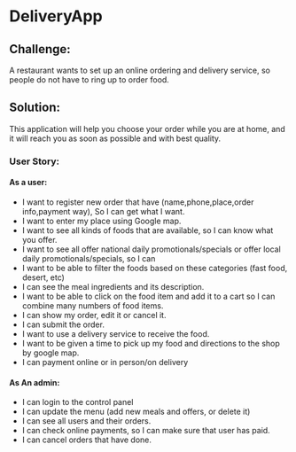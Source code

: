 # DeliveryApp

## Challenge:

A restaurant wants to set up an online ordering and delivery service, so people do not have to ring up to order food.

## Solution:

This application will help you choose your order while you are at home, and it will reach you as soon as possible and with best quality.

### User Story:

#### As a user:

- I want to register new order that have (name,phone,place,order info,payment way), So I can get what I want.
- I want to enter my place using Google map.
- I want to see all kinds of foods that are available, so I can know what you offer.
- I want to see all offer national daily promotionals/specials or offer local daily promotionals/specials, so I can
- I want to be able to filter the foods based on these categories (fast food, desert, etc)
- I can see the meal ingredients and its description.
- I want to be able to click on the food item and add it to a cart so I can combine many numbers of food items.
- I can show my order, edit it or cancel it.
- I can submit the order.
- I want to use a delivery service to receive the food.
- I want to be given a time to pick up my food and directions to the shop by google map.
- I can payment online or in person/on delivery

#### As An admin:

- I can login to the control panel
- I can update the menu (add new meals and offers, or delete it)
- I can see all users and their orders.
- I can check online payments, so I can make sure that user has paid.
- I can cancel orders that have done.
